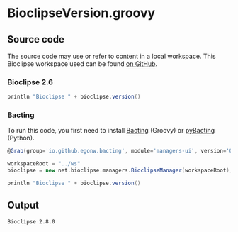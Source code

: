 # BioclipseVersion.groovy
## Source code
The source code may use or refer to content in a local workspace. This
Bioclipse workspace used can be found
[on GitHub](https://github.com/bioclipse/bioclipse.scripting/tree/master/ws/).
### Bioclipse 2.6
```groovy
println "Bioclipse " + bioclipse.version()
```
### Bacting
To run this code, you first need to install
[Bacting](https://github.com/egonw/bacting) (Groovy) or
[pyBacting](https://pypi.org/project/pybacting/) (Python).
<br />
```groovy
@Grab(group='io.github.egonw.bacting', module='managers-ui', version='0.1.2')

workspaceRoot = "../ws"
bioclipse = new net.bioclipse.managers.BioclipseManager(workspaceRoot);

println "Bioclipse " + bioclipse.version()
```

## Output
```plain
Bioclipse 2.8.0
```
